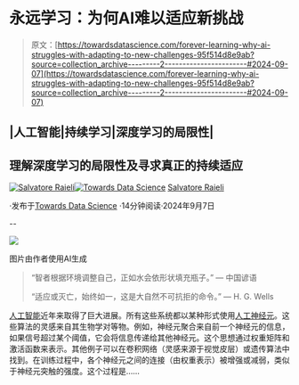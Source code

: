 # 永远学习：为何AI难以适应新挑战

> 原文：[https://towardsdatascience.com/forever-learning-why-ai-struggles-with-adapting-to-new-challenges-95f514d8e9ab?source=collection_archive---------2-----------------------#2024-09-07](https://towardsdatascience.com/forever-learning-why-ai-struggles-with-adapting-to-new-challenges-95f514d8e9ab?source=collection_archive---------2-----------------------#2024-09-07)

## |人工智能|持续学习|深度学习的局限性|

## 理解深度学习的局限性及寻求真正的持续适应

[](https://salvatore-raieli.medium.com/?source=post_page---byline--95f514d8e9ab--------------------------------)[![Salvatore Raieli](../Images/6bb4520e2df40d20283e7283141b5e06.png)](https://salvatore-raieli.medium.com/?source=post_page---byline--95f514d8e9ab--------------------------------)[](https://towardsdatascience.com/?source=post_page---byline--95f514d8e9ab--------------------------------)[![Towards Data Science](../Images/a6ff2676ffcc0c7aad8aaf1d79379785.png)](https://towardsdatascience.com/?source=post_page---byline--95f514d8e9ab--------------------------------) [Salvatore Raieli](https://salvatore-raieli.medium.com/?source=post_page---byline--95f514d8e9ab--------------------------------)

·发布于[Towards Data Science](https://towardsdatascience.com/?source=post_page---byline--95f514d8e9ab--------------------------------) ·14分钟阅读·2024年9月7日

--

![](../Images/c7b17f72bea7c4f2b74676aee0d65bcb.png)

图片由作者使用AI生成

> “智者根据环境调整自己，正如水会依形状填充瓶子。” — 中国谚语
> 
> “适应或灭亡，始终如一，这是大自然不可抗拒的命令。” — H. G. Wells

[人工智能](https://en.wikipedia.org/wiki/Artificial_intelligence)近年来取得了巨大进展。所有这些系统都以某种形式使用[人工神经元](https://github.com/SalvatoreRa/tutorial/blob/main/artificial%20intelligence/FAQ.md#:~:text=What%20is%20an%20artificial%20neuron%3F)。这些算法的灵感来自其生物学对等物。例如，神经元聚合来自前一个神经元的信息，如果信号超过某个阈值，它会将信息传递给其他神经元。这个思想通过权重矩阵和激活函数来表示。其他例子可以在卷积网络（灵感来源于视觉皮层）或遗传算法中找到。在训练过程中，各个神经元之间的连接（由权重表示）被增强或减弱，类似于神经元突触的强度。这个过程是……
